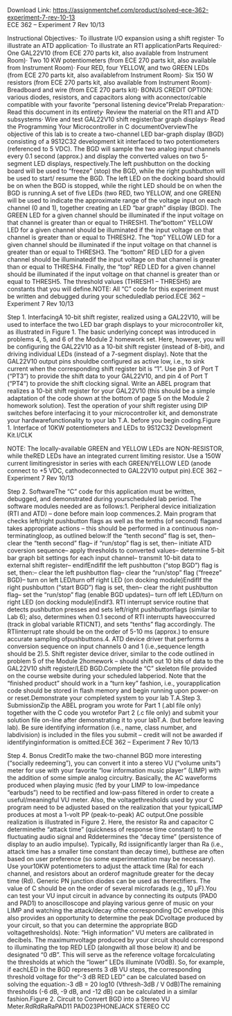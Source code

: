 Download Link: https://assignmentchef.com/product/solved-ece-362-experiment-7-rev-10-13
<br>
ECE 362 – Experiment 7 Rev 10/13

Instructional Objectives:· To illustrate I/O expansion using a shift register· To illustrate an ATD application· To illustrate an RTI applicationParts Required:· One GAL22V10 (from ECE 270 parts kit, also available from Instrument Room)· Two 10 KW potentiometers (from ECE 270 parts kit, also available from Instrument Room)· Four RED, four YELLOW, and two GREEN LEDs (from ECE 270 parts kit, also availablefrom Instrument Room)· Six 150 W resistors (from ECE 270 parts kit, also available from Instrument Room)· Breadboard and wire (from ECE 270 parts kit)· BONUS CREDIT OPTION: various diodes, resistors, and capacitors along with aconnector/cable compatible with your favorite “personal listening device”Prelab Preparation:· Read this document in its entirety· Review the material on the RTI and ATD subsystems· Wire and test GAL22V10 shift register/bar graph displays· Read the Programming Your Microcontroller in C documentOverviewThe objective of this lab is to create a two-channel LED bar-graph display (BGD) consisting of a 9S12C32 development kit interfaced to two potentiometers (referenced to 5 VDC). The BGD will sample the two analog input channels every 0.1 second (approx.) and display the converted values on two 5-segment LED displays, respectively.The left pushbutton on the docking board will be used to “freeze” (stop) the BGD, while the right pushbutton will be used to start/ resume the BGD. The left LED on the docking board should be on when the BGD is stopped, while the right LED should be on when the BGD is running.A set of five LEDs (two RED, two YELLOW, and one GREEN) will be used to indicate the approximate range of the voltage input on each channel (0 and 1), together creating an LED “bar graph” display (BGD). The GREEN LED for a given channel should be illuminated if the input voltage on that channel is greater than or equal to THRESH1. The“bottom” YELLOW LED for a given channel should be illuminated if the input voltage on that channel is greater than or equal to THRESH2. The “top” YELLOW LED for a given channel should be illuminated if the input voltage on that channel is greater than or equal to THRESH3. The “bottom” RED LED for a given channel should be illuminatedif the input voltage on that channel is greater than or equal to THRESH4. Finally, the “top” RED LED for a given channel should be illuminated if the input voltage on that channel is greater than or equal to THRESH5. The threshold values (THRESH1 – THRESH5) are constants that you will define.NOTE: All “C” code for this experiment must be written and debugged during your scheduledlab period.ECE 362 – Experiment 7 Rev 10/13

Step 1. InterfacingA 10-bit shift register, realized using a GAL22V10, will be used to interface the two LED bar graph displays to your microcontroller kit, as illustrated in Figure 1. The basic underlying concept was introduced in problems 4, 5, and 6 of the Module 2 homework set. Here, however, you will be configuring the GAL22V10 as a 10-bit shift register (instead of 8-bit), and driving individual LEDs (instead of a 7-segment display). Note that the GAL22V10 output pins shouldbe configured as active low, i.e., to sink current when the corresponding shift register bit is “1”. Use pin 3 of Port T (“PT3”) to provide the shift data to your GAL22V10, and pin 4 of Port T (“PT4”) to provide the shift clocking signal. Write an ABEL program that realizes a 10-bit shift register for your GAL22V10 (this should be a simple adaptation of the code shown at the bottom of page 5 on the Module 2 homework solution). Test the operation of your shift register using DIP switches before interfacing it to your microcontroller kit, and demonstrate your hardwarefunctionality to your lab T.A. before you begin coding.Figure 1. Interface of 10KW potentiometers and LEDs to 9S12C32 Development Kit.I/CLK

NOTE: The locally-available GREEN and YELLOW LEDs are NON-RESISTOR, while theRED LEDs have an integrated current limiting resistor. Use a 150W current limitingresistor in series with each GREEN/YELLOW LED (anode connect to +5 VDC, cathodeconnected to GAL22V10 output pin).ECE 362 – Experiment 7 Rev 10/13

Step 2. SoftwareThe “C” code for this application must be written, debugged, and demonstrated during yourscheduled lab period. The software modules needed are as follows:1. Peripheral device initialization (RTI and ATD) – done before main loop commences.2. Main program that checks left/right pushbutton flags as well as the tenths (of second) flagand takes appropriate actions – this should be performed in a continuous non-terminatingloop, as outlined below:If the “tenth second” flag is set, then– clear the “tenth second” flag– if “run/stop” flag is set, then– initiate ATD coversion sequence– apply thresholds to converted values– determine 5-bit bar graph bit settings for each input channel– transmit 10-bit data to external shift register– endifEndifIf the left pushbutton (“stop BGD”) flag is set, then:– clear the left pushbutton flag– clear the “run/stop” flag (“freeze” BGD)– turn on left LED/turn off right LED (on docking module)EndifIf the right pushbutton (“start BGD”) flag is set, then– clear the right pushbutton flag– set the “run/stop” flag (enable BGD updates)– turn off left LED/turn on right LED (on docking module)Endif3. RTI interrupt service routine that detects pushbutton presses and sets left/right pushbuttonflags (similar to Lab 6); also, determines when 0.1 second of RTI interrupts haveoccurred (track in global variable RTICNT), and sets “tenths” flag accordingly. The RTIinterrupt rate should be on the order of 5-10 ms (approx.) to ensure accurate sampling ofpushbuttons.4. ATD device driver that performs a conversion sequence on input channels 0 and 1 (i.e.,sequence length should be 2).5. Shift register device driver, similar to the code outlined in problem 5 of the Module 2homework – should shift out 10 bits of data to the GAL22V10 shift register/LED BGD.Complete the “C” skeleton file provided on the course website during your scheduled labperiod. Note that the “finished product” should work in a “turn key” fashion, i.e., yourapplication code should be stored in flash memory and begin running upon power-on or reset.Demonstrate your completed system to your lab T.A.Step 3. SubmissionZip the ABEL program you wrote for Part 1 (.abl file only) together with the C code you wrotefor Part 2 (.c file only) and submit your solution file on-line after demonstrating it to your labT.A. (but before leaving lab). Be sure identifying information (i.e., name, class number, and labdivision) is included in the files you submit – credit will not be awarded if identifyinginformation is omitted.ECE 362 – Experiment 7 Rev 10/13

Step 4. Bonus CreditTo make the two-channel BGD more interesting (“socially redeeming”), you can convert it into a stereo VU (“volume units”) meter for use with your favorite “low information music player” (LIMP) with the addition of some simple analog circuitry. Basically, the AC waveforms produced when playing music (fed by your LIMP to low-impedance “earbuds”) need to be rectified and low-pass filtered in order to create a useful/meaningful VU meter. Also, the voltagethresholds used by your C program need to be adjusted based on the realization that your typicalLIMP produces at most a 1-volt PP (peak-to-peak) AC output.One possible realization is illustrated in Figure 2. Here, the resistor Ra and capacitor C determinethe “attack time” (quickness of response time constant) to the fluctuating audio signal and Rddetermines the “decay time” (persistence of display to an audio impulse). Typically, Rd issignificantly larger than Ra (i.e., attack time has a smaller time constant than decay time), butthese are often based on user preference (so some experimentation may be necessary). Use your10KW potentiometers to adjust the attack time (Ra) for each channel, and resistors about an orderof magnitude greater for the decay time (Rd). Generic PN junction diodes can be used as therectifiers. The value of C should be on the order of several microfarads (e.g., 10 μF).You can test your VU input circuit in advance by connecting its outputs (PAD0 and PAD1) to anoscilloscope and playing various genre of music on your LIMP and watching the attack/decay ofthe corresponding DC envelope (this also provides an opportunity to determine the peak DCvoltage produced by your circuit, so that you can determine the appropriate BGD voltagethresholds). Note: “High information” VU meters are calibrated in decibels. The maximumvoltage produced by your circuit should correspond to illuminating the top RED LED (alongwith all those below it) and be designated “0 dB”. This will serve as the reference voltage forcalculating the thresholds at which the “lower” LEDs illuminate (V0dB). So, for example, if eachLED in the BGD represents 3 dB VU steps, the corresponding threshold voltage for the“-3 dB RED LED” can be calculated based on solving the equation:-3 dB = 20 log10 (Vthresh-3dB / V 0dB)The remaining thresholds (-6 dB, -9 dB, and -12 dB) can be calculated in a similar fashion.Figure 2. Circuit to Convert BGD into a Stereo VU Meter.RdRdRaRaPAD11 PAD023PHONEJACK STEREO CC